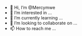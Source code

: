 - 👋 Hi, I’m @Mercymwe
- 👀 I’m interested in ...
- 🌱 I’m currently learning ...
- 💞️ I’m looking to collaborate on ...
- 📫 How to reach me ...

<!---
Mercymwe/Mercymwe is a ✨ special ✨ repository because its `README.md` (this file) appears on your GitHub profile.
You can click the Preview link to take a look at your changes.
--->
